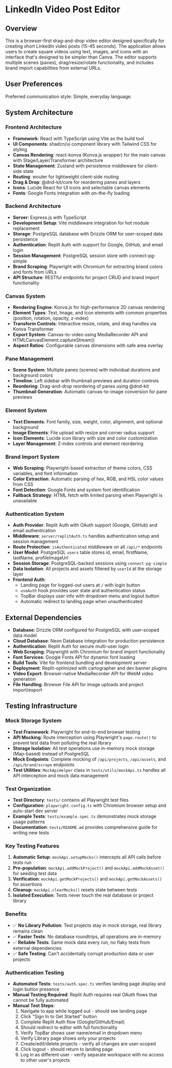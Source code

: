 # LinkedIn Video Post Editor

## Overview

This is a browser-first drag-and-drop video editor designed specifically for creating short LinkedIn video posts (15-45 seconds). The application allows users to create square videos using text, images, and icons with an interface that's designed to be simpler than Canva. The editor supports multiple scenes (panes), drag/resize/rotate functionality, and includes brand import capabilities from external URLs.

## User Preferences

Preferred communication style: Simple, everyday language.

## System Architecture

### Frontend Architecture
- **Framework**: React with TypeScript using Vite as the build tool
- **UI Components**: shadcn/ui component library with Tailwind CSS for styling
- **Canvas Rendering**: react-konva (Konva.js wrapper) for the main canvas with Stage/Layer/Transformer architecture
- **State Management**: Zustand with persistence middleware for client-side state
- **Routing**: wouter for lightweight client-side routing
- **Drag & Drop**: @dnd-kit/core for reordering panes and layers
- **Icons**: Lucide React for UI icons and selectable canvas elements
- **Fonts**: Google Fonts integration with on-the-fly loading

### Backend Architecture
- **Server**: Express.js with TypeScript
- **Development Setup**: Vite middleware integration for hot module replacement
- **Storage**: PostgreSQL database with Drizzle ORM for user-scoped data persistence
- **Authentication**: Replit Auth with support for Google, GitHub, and email login
- **Session Management**: PostgreSQL session store with connect-pg-simple
- **Brand Scraping**: Playwright with Chromium for extracting brand colors and fonts from URLs
- **API Structure**: RESTful endpoints for project CRUD and brand import functionality

### Canvas System
- **Rendering Engine**: Konva.js for high-performance 2D canvas rendering
- **Element Types**: Text, Image, and Icon elements with common properties (position, rotation, opacity, z-index)
- **Transform Controls**: Interactive resize, rotate, and drag handles via Konva Transformer
- **Export System**: Canvas-to-video using MediaRecorder API and HTMLCanvasElement.captureStream()
- **Aspect Ratios**: Configurable canvas dimensions with safe area overlay

### Pane Management
- **Scene System**: Multiple panes (scenes) with individual durations and background colors
- **Timeline**: Left sidebar with thumbnail previews and duration controls
- **Reordering**: Drag-and-drop reordering of panes using @dnd-kit
- **Thumbnail Generation**: Automatic canvas-to-image conversion for pane previews

### Element System
- **Text Elements**: Font family, size, weight, color, alignment, and optional background
- **Image Elements**: File upload with resize and corner radius support
- **Icon Elements**: Lucide icon library with size and color customization
- **Layer Management**: Z-index controls and element reordering

### Brand Import System
- **Web Scraping**: Playwright-based extraction of theme colors, CSS variables, and font information
- **Color Extraction**: Automatic parsing of hex, RGB, and HSL color values from CSS
- **Font Detection**: Google Fonts and system font identification
- **Fallback Strategy**: HTML fetch with limited parsing when Playwright is unavailable

### Authentication System
- **Auth Provider**: Replit Auth with OAuth support (Google, GitHub) and email authentication
- **Middleware**: `server/replitAuth.ts` handles authentication setup and session management
- **Route Protection**: `isAuthenticated` middleware on all `/api/*` endpoints
- **User Model**: PostgreSQL `users` table stores id, email, firstName, lastName, profileImageUrl
- **Session Storage**: PostgreSQL-backed sessions using `connect-pg-simple`
- **Data Isolation**: All projects and assets filtered by `userId` at the storage layer
- **Frontend Auth**: 
  - Landing page for logged-out users at `/` with login button
  - `useAuth` hook provides user state and authentication status
  - TopBar displays user info with dropdown menu and logout button
  - Automatic redirect to landing page when unauthenticated

## External Dependencies

- **Database**: Drizzle ORM configured for PostgreSQL with user-scoped data model
- **Cloud Database**: Neon Database integration for production persistence
- **Authentication**: Replit Auth for secure multi-user login
- **Web Scraping**: Playwright with Chromium for brand import functionality
- **Font Services**: Google Fonts API for dynamic font loading
- **Build Tools**: Vite for frontend bundling and development server
- **Deployment**: Replit-optimized with cartographer and dev banner plugins
- **Video Export**: Browser-native MediaRecorder API for WebM video generation
- **File Handling**: Browser File API for image uploads and project import/export

## Testing Infrastructure

### Mock Storage System
- **Test Framework**: Playwright for end-to-end browser testing
- **API Mocking**: Route interception using Playwright's `page.route()` to prevent test data from polluting the real library
- **Storage Isolation**: All test operations use in-memory mock storage (Map-based) instead of PostgreSQL
- **Mock Endpoints**: Complete mocking of `/api/projects`, `/api/assets`, and `/api/brand/scrape` endpoints
- **Test Utilities**: `MockApiHelper` class in `tests/utils/mockApi.ts` handles all API interception and mock data management

### Test Organization
- **Test Directory**: `tests/` contains all Playwright test files
- **Configuration**: `playwright.config.ts` with Chromium browser setup and auto-start dev server
- **Example Tests**: `tests/example.spec.ts` demonstrates mock storage usage patterns
- **Documentation**: `tests/README.md` provides comprehensive guide for writing new tests

### Key Testing Features
1. **Automatic Setup**: `mockApi.setupMocks()` intercepts all API calls before tests run
2. **Pre-population**: `mockApi.addMockProject()` and `mockApi.addMockAsset()` for seeding test data
3. **Verification**: `mockApi.getMockProjects()` and `mockApi.getMockAssets()` for assertions
4. **Cleanup**: `mockApi.clearMocks()` resets state between tests
5. **Isolated Execution**: Tests never touch the real database or project library

### Benefits
- ✅ **No Library Pollution**: Test projects stay in mock storage, real library remains clean
- ✅ **Faster Tests**: No database roundtrips, all operations are in-memory
- ✅ **Reliable Tests**: Same mock data every run, no flaky tests from external dependencies
- ✅ **Safe Testing**: Can't accidentally corrupt production data or user projects

### Authentication Testing
- **Automated Tests**: `tests/auth.spec.ts` verifies landing page display and login button presence
- **Manual Testing Required**: Replit Auth requires real OAuth flows that cannot be fully automated
- **Manual Test Steps**:
  1. Navigate to app while logged out - should see landing page
  2. Click "Sign In to Get Started" button
  3. Complete Replit Auth flow (Google/GitHub/Email)
  4. Should redirect to editor with full functionality
  5. Verify TopBar shows user name/email in dropdown menu
  6. Verify Library page shows only your projects
  7. Create/edit/delete projects - verify all changes are user-scoped
  8. Click logout - should return to landing page
  9. Log in as different user - verify separate workspace with no access to other user's projects